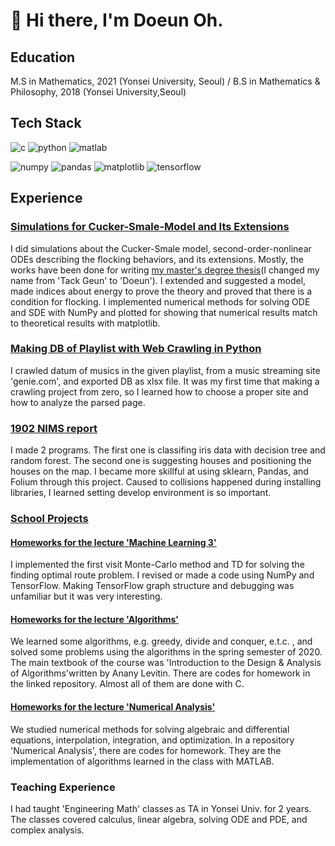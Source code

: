 # :wave: Hi there, I'm Doeun Oh.

## Education
M.S in Mathematics, 2021 (Yonsei University, Seoul) / B.S in Mathematics & Philosophy, 2018 (Yonsei University,Seoul)

## Tech Stack
![c](https://img.shields.io/badge/C-a8b9cc?style=flat-square&logo=c&logoColor=black) ![python](https://img.shields.io/badge/Python-3776ab?style=flat-square&logo=python&logoColor=white) ![matlab](https://img.shields.io/badge/MATLAB-0076a8?style=flat-square&logo=mathworks&logoColor=white)

![numpy](https://img.shields.io/badge/NumPy-013243?style=flat-square&logo=numpy&logoColor=white) ![pandas](https://img.shields.io/badge/pandas-150458?style=flat-square&logo=pandas&logoColor=white) ![matplotlib](https://img.shields.io/badge/matplotlib-11557c?style=flat-square) ![tensorflow](https://img.shields.io/badge/TensorFlow-ff6f00?style=flat-square&logo=tensorflow&logoColor=white)

## Experience
### [Simulations for Cucker-Smale-Model and Its Extensions](https://github.com/neulbo-187/Cucker-Smale-Model)
I did simulations about the Cucker-Smale model, second-order-nonlinear ODEs describing the flocking behaviors, and its extensions. Mostly, the works have been done for writing [my master's degree thesis](http://www.riss.kr/search/detail/DetailView.do?p_mat_type=be54d9b8bc7cdb09&control_no=c40c7fb1b28114ebffe0bdc3ef48d419)(I changed my name from 'Tack Geun' to 'Doeun'). I extended and suggested a model, made indices about energy to prove the theory and proved that there is a condition for flocking. I implemented numerical methods for solving ODE and SDE with NumPy and plotted for showing that numerical results match to theoretical results with matplotlib.

### [Making DB of Playlist with Web Crawling in Python](https://github.com/neulbo-187/making-DB-with-crawling)
I crawled datum of musics in the given playlist, from a music streaming site 'genie.com', and exported DB as xlsx file. It was my first time that making a crawling project from zero, so I learned how to choose a proper site and how to analyze the parsed page.

### [1902 NIMS report](https://github.com/neulbo-187/1902-NIMS-report)
I made 2 programs. The first one is classifing iris data with decision tree and random forest. The second one is suggesting houses and positioning the houses on the map. I became more skillful at using sklearn, Pandas, and Folium through this project. Caused to collisions happened during installing libraries, I learned setting develop environment is so important. 

### [School Projects](https://github.com/neulbo-187/graduate-course)
#### [Homeworks for the lecture 'Machine Learning 3'](https://github.com/neulbo-187/graduate-course/tree/main/19-1/Machine-Learning-3)
I implemented the first visit Monte-Carlo method and TD for solving the finding optimal route problem. I revised or made a code using NumPy and TensorFlow. Making TensorFlow graph structure and debugging was unfamiliar but it was very interesting. 

#### [Homeworks for the lecture 'Algorithms'](https://github.com/neulbo-187/graduate-course/tree/main/20-1/Algorithms)
We learned some algorithms, e.g. greedy, divide and conquer, e.t.c. , and solved some problems using the algorithms in the spring semester of 2020. The main textbook of the course was 'Introduction to the Design & Analysis of Algorithms'written by Anany Levitin. There are codes for homework in the linked repository. Almost all of them are done with C.

#### [Homeworks for the lecture 'Numerical Analysis'](https://github.com/neulbo-187/graduate-course/tree/main/20-1/Numeical-Analysis/)
We studied numerical methods for solving algebraic and differential equations, interpolation, integration, and optimization. In a repository 'Numerical Analysis', there are codes for homework. They are the implementation of algorithms learned in the class with MATLAB.

### Teaching Experience
I had taught 'Engineering Math' classes as TA in Yonsei Univ. for 2 years. The classes covered calculus, linear algebra, solving ODE and PDE, and complex analysis. 



<!--
**neulbo-187/neulbo-187** is a ✨ _special_ ✨ repository because its `README.md` (this file) appears on your GitHub profile.

Here are some ideas to get you started:

- 🔭 I’m currently working on ...
- 🌱 I’m currently learning ...
- 👯 I’m looking to collaborate on ...
- 🤔 I’m looking for help with ...
- 💬 Ask me about ...
- 📫 How to reach me: ...
- 😄 Pronouns: ...
- ⚡ Fun fact: ...
-->
